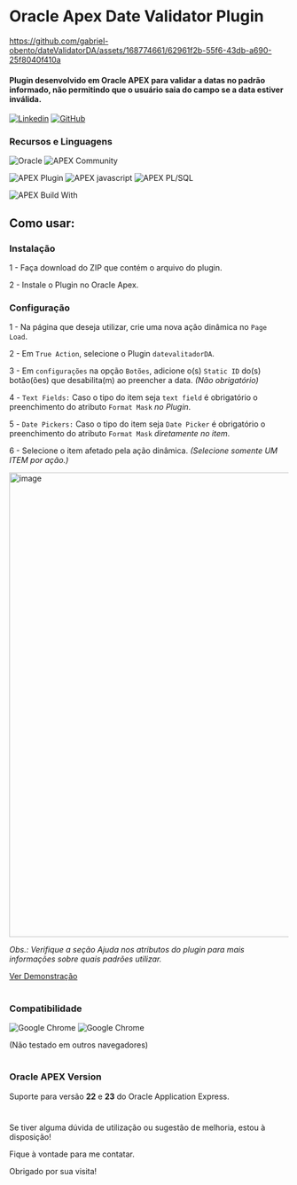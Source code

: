 # Oracle Apex Date Validator Plugin

https://github.com/gabriel-obento/dateValidatorDA/assets/168774661/62961f2b-55f6-43db-a690-25f8040f410a

#### Plugin desenvolvido em Oracle APEX para validar a datas no padrão informado, não permitindo que o usuário saia do campo se a data estiver inválida.

[![Linkedin](https://img.shields.io/badge/LinkedIn-0077B5?style=for-the-badge&logo=linkedin&logoColor=white)](https://www.linkedin.com/in/gabrielbento-devapex/)
[![GitHub](https://img.shields.io/badge/github-%23121011.svg?style=for-the-badge&logo=github&logoColor=white)](https://github.com/gabriel-obento)

### Recursos e Linguagens
![Oracle](https://img.shields.io/badge/Oracle-F80000??style=for-the-badge&logo=Oracle&logoColor=white)
![APEX Community](https://cdn.rawgit.com/Dani3lSun/apex-github-badges/78c5adbe/badges/apex-community-badge.svg)

![APEX Plugin](https://cdn.rawgit.com/Dani3lSun/apex-github-badges/b7e95341/badges/apex-plugin-badge.svg)
![APEX javascript](https://cdn.rawgit.com/Dani3lSun/apex-github-badges/6ed914a1/badges/apex-javascript-badge.svg)
![APEX PL/SQL](https://cdn.rawgit.com/Dani3lSun/apex-github-badges/6ed914a1/badges/apex-plsql-badge.svg)

![APEX Build With](https://cdn.rawgit.com/Dani3lSun/apex-github-badges/7919f913/badges/apex-love-badge.svg)

## Como usar:
### Instalação
1 - Faça download do ZIP que contém o arquivo do plugin.

2 - Instale o Plugin no Oracle Apex.

### Configuração
1 - Na página que deseja utilizar, crie uma nova ação dinâmica no ``` Page Load ```.

2 - Em ``` True Action ```, selecione o Plugin ``` datevalitadorDA ```.

3 - Em ``` configurações ``` na opção ```Botões```, adicione o(s) ```Static ID``` do(s) botão(ões) que desabilita(m) ao preencher a data. *(Não obrigatório)*

4 - ```Text Fields:``` Caso o tipo do item seja ```text field``` é obrigatório o preenchimento do atributo ```Format Mask``` *no Plugin*.

5 - ```Date Pickers:``` Caso o tipo do item seja ```Date Picker``` é obrigatório o preenchimento do atributo ```Format Mask``` *diretamente no item*.

6 - Selecione o item afetado pela ação dinâmica. *(Selecione somente UM ITEM por ação.)*

<img width="838" alt="image" src="https://github.com/gabriel-obento/dateValidatorDA/assets/168774661/b499d5a7-f8b9-4e23-b360-40eebc1c157b">

*Obs.: Verifique a seção Ajuda nos atributos do plugin para mais informações sobre quais padrões utilizar.*

[Ver Demonstração](https://apex.oracle.com/pls/apex/r/gabriel_bento/date-validator-plugin-da/tela-demonstracao)
#
### Compatibilidade
![Google Chrome](https://img.shields.io/badge/Google_chrome-4285F4?style=for-the-badge&logo=Google-chrome&logoColor=white)
![Google Chrome](https://img.shields.io/badge/Safari-FF1B2D?style=for-the-badge&logo=Safari&logoColor=white)

(Não testado em outros navegadores)
#
### Oracle APEX Version
Suporte para versão **22** e **23** do Oracle Application Express.
#
Se tiver alguma dúvida de utilização ou sugestão de melhoria, estou à disposição!

Fique à vontade para me contatar.

Obrigado por sua visita!
